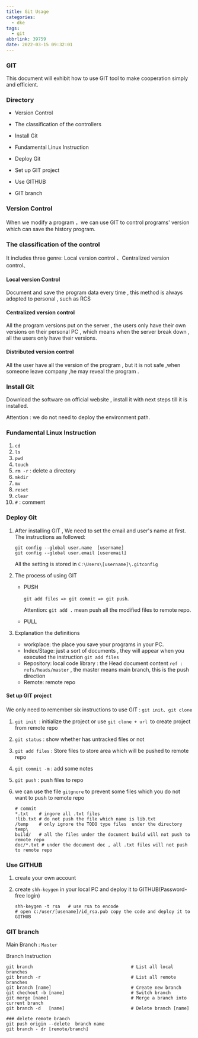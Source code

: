 ```yaml
---
title: Git Usage
categories:
  - dke
tags:
  - git
abbrlink: 39759
date: 2022-03-15 09:32:01
---
```


### GIT

This document will exhibit how to use GIT tool to make cooperation simply and  efficient.

### Directory

* Version Control

* The classification of the controllers

* Install Git 

* Fundamental Linux Instruction

* Deploy Git 

* Set up GIT project

* Use GITHUB

* GIT branch

  

### Version  Control

When we modify  a program ，we can use GIT to control programs' version which can save the history program.

### The classification of the control

It includes three genre: Local  version control 、Centralized version control、

#### Local version Control

Document and save the program data  every time , this method is always adopted to personal , such as RCS 

#### Centralized version control

All the program versions put on the server , the users only have their own versions on their personal PC , which means when the server break down , all the users only have their versions.

#### Distributed version control

All the user have all the version of the program , but it is not safe ,when someone leave company ,he may reveal the program .

### Install  Git 

Download the software on official website , install it with next steps till it is installed.

Attention : we do not need to deploy the environment path.

### Fundamental Linux Instruction

1. `cd`
2. `ls`
3. `pwd`
4. `touch `
5. `rm -r`    : delete a directory
6. `mkdir  `
7. `mv`
8. `reset`
9. `clear`
10. `#` : comment

### Deploy Git

1. After installing GIT , We need to set the email and user's name at first. The instructions as followed:

   ```shell
   git config --global user.name  [username]
   git config --global user.email [useremail]
   ```

   All the setting is stored in `C:\Users\[username]\.gitconfig`

2. The process of using GIT

   * PUSH

     `git add files => git commit => git push`. 

     Attention: `git add .` mean push all the modified files to remote repo.

   * PULL

     

3. Explanation the definitions

   - workplace: the place you save your programs in your PC.
   - Index/Stage: just a sort of documents , they will appear when you executed  the instruction `git add files`
   - Repository: local code library : the Head document content `ref : refs/heads/master` , the master means main branch, this is the push direction
   - Remote: remote repo

#### Set up GIT project

We only need to remember six instructions to use GIT : `git init`、`git clone`

1. `git init `: initialize the project   or  use `git clone + url `to create project from remote repo

2. `git status` :  show whether has untracked files or not

3. `git add files` : Store files to store area  which will be pushed to remote repo

4. `git commit -m` : add some notes

5. `git push` : push files to repo

6. we can use the file  `gitgnore` to prevent some files which you  do not want to push to remote repo

   ```shell
   # commit
   *.txt    # ingore all .txt files
   !lib.txt # do not push the file which name is lib.txt
   /temp    # only ignore the TODO type files  under the directory temp\
   build/   # all the files under the document build will not push to remote repo
   doc/*.txt # under the document doc , all .txt files will not push to remote repo
   
   ```

### Use GITHUB

1. create your own account

2. create `shh-keygen` in your local PC and deploy it to GITHUB(Password-free login)

   ```shell
   shh-keygen -t rsa   # use rsa to encode
   # open c:/user/[usename]/id_rsa.pub copy the code and deploy it to GITHUB
   ```

### GIT branch

Main  Branch : `Master`

Branch Instruction

```shell
git branch                                     # List all local branches
git branch -r                                  # List all remote branches
git branch [name]                              # Create new branch
git chechout -b [name]                         # Switch branch
git merge [name]                               # Merge a branch into current branch
git branch -d   [name]                         # Delete branch [name]

### delete remote branch
git push origin --delete  branch name
git branch - dr [remote/branch]
```



